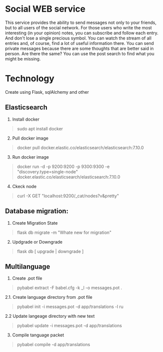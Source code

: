 # Social WEB service
This service provides the ability to send messages not only to your friends, but to all users of the social network.
For those users who write the most interesting (in your opinion) notes, you can subscribe and follow each entry. And don't lose a single precious symbol.
You can watch the stream of all entries and, of course, find a lot of useful information there.
You can send private messages because there are some thoughts that are better said in person. Are there the same?
You can use the post search to find what you might be missing.

# Technology
Create using Flask, sqlAlchemy and other

## Elasticsearch

1. Install docker

> sudo apt install docker

2. Pull docker image

> docker pull docker.elastic.co/elasticsearch/elasticsearch:7.10.0

3. Run docker image

> docker run -d -p 9200:9200 -p 9300:9300 -e "discovery.type=single-node" docker.elastic.co/elasticsearch/elasticsearch:7.10.0

4. Ckeck node
> curl -X GET "localhost:9200/_cat/nodes?v&pretty" 

## Database migration:

1. Create Migration State

> flask db migrate -m "Whate new for migration"

2. Updgrade or Downgrade

> flask db [ upgrade | downgrade ]

## Multilanguage
1. Create .pot file

> pybabel extract -F babel.cfg -k _l -o messages.pot .

2.1. Create language directory from .pot file
> pybabel init -i messages.pot -d app/translations -l ru

2.2 Update langeage directory with new text
> pybabel update -i messages.pot -d app/translations

3. Compile tanguage packet
> pybabel compile -d app/translations
